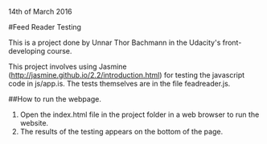 14th of March 2016

#Feed Reader Testing

This is a project done by Unnar Thor Bachmann in the Udacity's front-developing course.

This project involves using Jasmine (http://jasmine.github.io/2.2/introduction.html) for testing the javascript code in js/app.is. The tests themselves are in the file feadreader.js. 

##How to run the webpage.

1. Open the index.html file in the project folder in a web browser to run the website.
2. The results of the testing appears on the bottom of the page.

